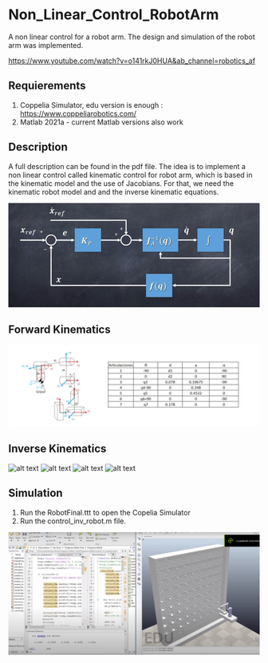 # Non_Linear_Control_RobotArm
A non linear control for a robot arm. The design and simulation of the robot arm was implemented.

https://www.youtube.com/watch?v=o141rkJ0HUA&ab_channel=robotics_af

## Requierements

1. Coppelia Simulator, edu version is enough : https://www.coppeliarobotics.com/ 
2. Matlab 2021a - current Matlab versions also work

[non linear control]: ./images/kinematic_control.png
[forward_kinematics]: ./images/robot_structure.png
[ik1]: ./images/inverse_kinematics1.png
[ik2]: ./images/inverse_kinematics2.png
[ik3]: ./images/inverse_kinematics3.png
[ik4]: ./images/inverse_kinematics4.png
[sim]: ./images/VREP_Simulation.png


## Description 

A full description can be found in the pdf file.
The idea is to implement a non linear control called kinematic control for robot arm, which is based in the kinematic model and 
the use of Jacobians. For that, we need the kinematic robot model and and the inverse kinematic equations.

![alt text][non linear control]

## Forward Kinematics

![alt text][forward_kinematics]

## Inverse Kinematics 

![alt text][ik1]
![alt text][ik2]
![alt text][ik3]
![alt text][ik4]

## Simulation 

1. Run the RobotFinal.ttt to open the Copelia Simulator
2. Run the control_inv_robot.m file. 

![alt text][sim]


